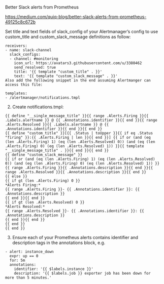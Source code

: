 Better Slack alerts from Prometheus

https://medium.com/quiq-blog/better-slack-alerts-from-prometheus-49125c8c672b


Set title and text fields of slack_config of your Alertmanager’s config to use custom_title and custom_slack_message definitions as follow:
```
receivers:
- name: slack-channel
  slack_configs:
  - channel: #monitoring
    icon_url: https://avatars3.githubusercontent.com/u/3380462
    send_resolved: true
    title: '{{ template "custom_title" . }}'
    text: '{{ template "custom_slack_message" . }}'
Also add the following snippet in the end assuming Alertmanger can access this file:

templates:
- /alertmanager/notifications.tmpl
```
2. Create notifications.tmpl:
```
{{ define "__single_message_title" }}{{ range .Alerts.Firing }}{{ .Labels.alertname }} @ {{ .Annotations.identifier }}{{ end }}{{ range .Alerts.Resolved }}{{ .Labels.alertname }} @ {{ .Annotations.identifier }}{{ end }}{{ end }}
{{ define "custom_title" }}[{{ .Status | toUpper }}{{ if eq .Status "firing" }}:{{ .Alerts.Firing | len }}{{ end }}] {{ if or (and (eq (len .Alerts.Firing) 1) (eq (len .Alerts.Resolved) 0)) (and (eq (len .Alerts.Firing) 0) (eq (len .Alerts.Resolved) 1)) }}{{ template "__single_message_title" . }}{{ end }}{{ end }}
{{ define "custom_slack_message" }}
{{ if or (and (eq (len .Alerts.Firing) 1) (eq (len .Alerts.Resolved) 0)) (and (eq (len .Alerts.Firing) 0) (eq (len .Alerts.Resolved) 1)) }}
{{ range .Alerts.Firing }}{{ .Annotations.description }}{{ end }}{{ range .Alerts.Resolved }}{{ .Annotations.description }}{{ end }}
{{ else }}
{{ if gt (len .Alerts.Firing) 0 }}
*Alerts Firing:*
{{ range .Alerts.Firing }}- {{ .Annotations.identifier }}: {{ .Annotations.description }}
{{ end }}{{ end }}
{{ if gt (len .Alerts.Resolved) 0 }}
*Alerts Resolved:*
{{ range .Alerts.Resolved }}- {{ .Annotations.identifier }}: {{ .Annotations.description }}
{{ end }}{{ end }}
{{ end }}
{{ end }}
```
3. Ensure each of your Prometheus alerts contains identifier and description tags in the annotations block, e.g.
```
- alert: instance_down
  expr: up == 0
  for: 5m
  annotations:
    identifier: '{{ $labels.instance }}'
    description: '{{ $labels.job }} exporter job has been down for more than 5 minutes.'
```